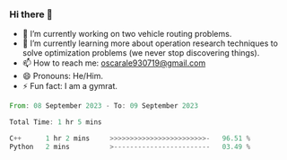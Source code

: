### Hi there 👋

- 🔭 I’m currently working on two vehicle routing problems.
- 🌱 I’m currently learning more about operation research techniques to solve optimization problems (we never stop discovering things).
- 📫 How to reach me: [oscarale930719@gmail.com](mailto:oscarale930719@gmail.com)
- 😄 Pronouns: He/Him.
- ⚡ Fun fact: I am a gymrat.

<!--
**oscaralejandro1907/oscaralejandro1907** is a ✨ _special_ ✨ repository because its `README.md` (this file) appears on your GitHub profile.

Here are some ideas to get you started:

- 🔭 I’m currently working on ...
- 🌱 I’m currently learning ...
- 👯 I’m looking to collaborate on ...
- 🤔 I’m looking for help with ...
- 💬 Ask me about ...
- 📫 How to reach me: ...
- 😄 Pronouns: ...
- ⚡ Fun fact: ...
-->

<!--START_SECTION:waka-->

```rust
From: 08 September 2023 - To: 09 September 2023

Total Time: 1 hr 5 mins

C++      1 hr 2 mins     >>>>>>>>>>>>>>>>>>>>>>>>-   96.51 %
Python   2 mins          >------------------------   03.49 %
```

<!--END_SECTION:waka-->
